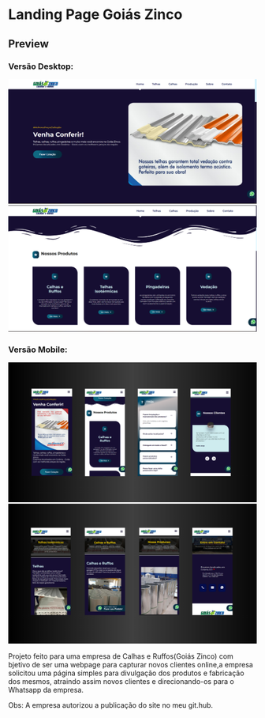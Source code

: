 # Landing Page Goiás Zinco

## Preview

### Versão Desktop:
![alt text](https://github.com/lucas-jacinto/Goias-Zinco-LP/blob/main/public/desktop1.png/?raw=true)
![alt text](https://github.com/lucas-jacinto/Goias-Zinco-LP/blob/main/public/desktop2.png/?raw=true)

### Versão Mobile:
![alt text](https://github.com/lucas-jacinto/Goias-Zinco-LP/blob/main/public/mobile1.png/?raw=true)
![alt text](https://github.com/lucas-jacinto/Goias-Zinco-LP/blob/main/public/mobile2.png/?raw=true)

Projeto feito para uma empresa de Calhas e Ruffos(Goiás Zinco) com bjetivo de ser uma webpage para capturar novos clientes online,a empresa solicitou uma página simples para divulgação dos produtos e fabricação dos mesmos, atraindo assim novos clientes e direcionando-os para o Whatsapp da empresa.

Obs: A empresa autorizou a publicação do site no meu git.hub.